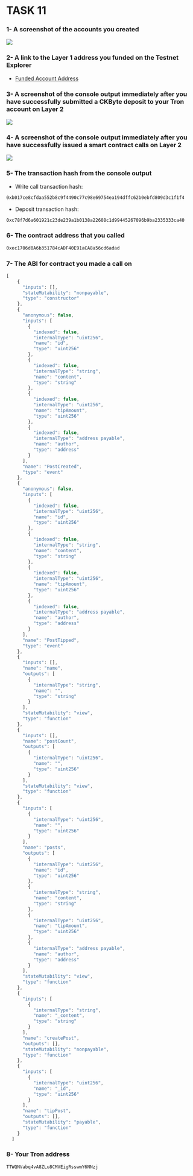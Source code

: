 # TASK 11

### 1- A screenshot of the accounts you created

<img src="https://github.com/orhanors/nervos-hackhaton/blob/master/task11/ss1.jpg" />

### 2- A link to the Layer 1 address you funded on the Testnet Explorer

- <a href="https://explorer.nervos.org/aggron/address/ckt1qyqxyen6rf4727qxcxzfe6xhmanz4cmrp0xsg2ewye">Funded Account Address </a>

### 3- A screenshot of the console output immediately after you have successfully submitted a CKByte deposit to your Tron account on Layer 2

<img src="https://github.com/orhanors/nervos-hackhaton/blob/master/task11/ss2.png" />

### 4- A screenshot of the console output immediately after you have successfully issued a smart contract calls on Layer 2

<img src="https://github.com/orhanors/nervos-hackhaton/blob/master/task11/ss3.png" />

### 5- The transaction hash from the console output

- Write call transaction hash:

```bash
0xb017ce8cfdaa552b8c9f4490c77c98e69754ea194dffc62b0ebfd809d3c1f1f4
```
- Deposit transaction hash:

```bash
0xc78f7d6a601921c23de239a1b0138a22608c1d99445267096b9ba2335333ca40
```

### 6- The contract address that you called

```bash
0xec1706d0A6b351784cADF40E91aCA8a56cd6adad
```
### 7- The ABI for contract you made a call on

```javascript
[
    {
      "inputs": [],
      "stateMutability": "nonpayable",
      "type": "constructor"
    },
    {
      "anonymous": false,
      "inputs": [
        {
          "indexed": false,
          "internalType": "uint256",
          "name": "id",
          "type": "uint256"
        },
        {
          "indexed": false,
          "internalType": "string",
          "name": "content",
          "type": "string"
        },
        {
          "indexed": false,
          "internalType": "uint256",
          "name": "tipAmount",
          "type": "uint256"
        },
        {
          "indexed": false,
          "internalType": "address payable",
          "name": "author",
          "type": "address"
        }
      ],
      "name": "PostCreated",
      "type": "event"
    },
    {
      "anonymous": false,
      "inputs": [
        {
          "indexed": false,
          "internalType": "uint256",
          "name": "id",
          "type": "uint256"
        },
        {
          "indexed": false,
          "internalType": "string",
          "name": "content",
          "type": "string"
        },
        {
          "indexed": false,
          "internalType": "uint256",
          "name": "tipAmount",
          "type": "uint256"
        },
        {
          "indexed": false,
          "internalType": "address payable",
          "name": "author",
          "type": "address"
        }
      ],
      "name": "PostTipped",
      "type": "event"
    },
    {
      "inputs": [],
      "name": "name",
      "outputs": [
        {
          "internalType": "string",
          "name": "",
          "type": "string"
        }
      ],
      "stateMutability": "view",
      "type": "function"
    },
    {
      "inputs": [],
      "name": "postCount",
      "outputs": [
        {
          "internalType": "uint256",
          "name": "",
          "type": "uint256"
        }
      ],
      "stateMutability": "view",
      "type": "function"
    },
    {
      "inputs": [
        {
          "internalType": "uint256",
          "name": "",
          "type": "uint256"
        }
      ],
      "name": "posts",
      "outputs": [
        {
          "internalType": "uint256",
          "name": "id",
          "type": "uint256"
        },
        {
          "internalType": "string",
          "name": "content",
          "type": "string"
        },
        {
          "internalType": "uint256",
          "name": "tipAmount",
          "type": "uint256"
        },
        {
          "internalType": "address payable",
          "name": "author",
          "type": "address"
        }
      ],
      "stateMutability": "view",
      "type": "function"
    },
    {
      "inputs": [
        {
          "internalType": "string",
          "name": "_content",
          "type": "string"
        }
      ],
      "name": "createPost",
      "outputs": [],
      "stateMutability": "nonpayable",
      "type": "function"
    },
    {
      "inputs": [
        {
          "internalType": "uint256",
          "name": "_id",
          "type": "uint256"
        }
      ],
      "name": "tipPost",
      "outputs": [],
      "stateMutability": "payable",
      "type": "function"
    }
  ]
```

### 8- Your Tron address

```bash
TTWQNVabq4vA8ZLu8CMVEigRsswmY6NNzj
```





